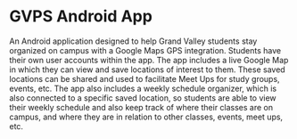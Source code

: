 # GVPS Android App

An Android application designed to help Grand Valley students stay organized on campus with a Google Maps GPS integration.
Students have their own user accounts within the app.
The app includes a live Google Map in which they can view and save locations of interest to them.
These saved locations can be shared and used to facilitate Meet Ups for study groups, events, etc.
The app also includes a weekly schedule organizer, which is also connected to a specific saved location, so students are able to view their weekly schedule and also keep track of where their classes are on campus, and where they are in relation to other classes, events, meet ups, etc.
